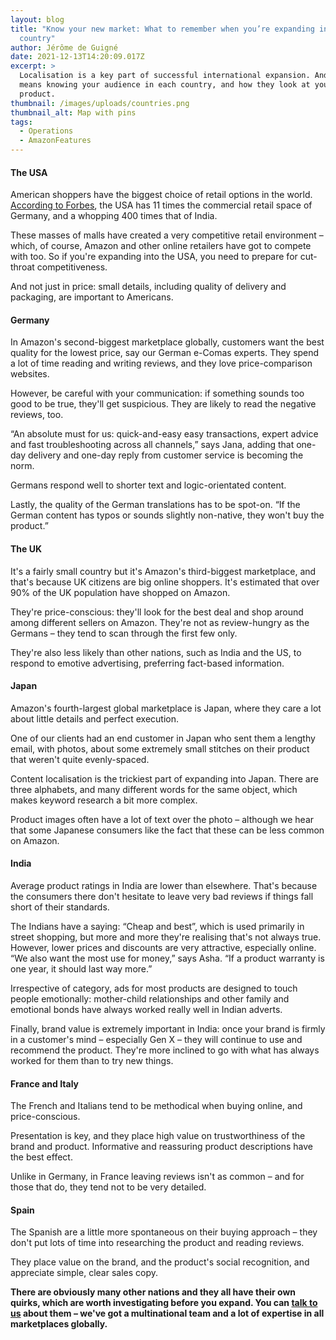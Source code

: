 ```yaml
---
layout: blog
title: "Know your new market: What to remember when you’re expanding into a new
  country"
author: Jérôme de Guigné
date: 2021-12-13T14:20:09.017Z
excerpt: >
  Localisation is a key part of successful international expansion. And that
  means knowing your audience in each country, and how they look at your
  product.
thumbnail: /images/uploads/countries.png
thumbnail_alt: Map with pins
tags:
  - Operations
  - AmazonFeatures
---
```


#### The USA

American shoppers have the biggest choice of retail options in the world.
[According to Forbes](https://www.forbes.com/sites/adamhartung/2017/05/31/why-the-amazon-effect-is-so-huge-in-the-usa-and-greater-than-in-other-countries/?sh=3f1fc7b1aaef),
the USA has 11 times the commercial retail space of Germany, and a whopping 400
times that of India.

These masses of malls have created a very competitive retail environment –
which, of course, Amazon and other online retailers have got to compete with
too. So if you're expanding into the USA, you need to prepare for cut-throat
competitiveness.

And not just in price: small details, including quality of delivery and
packaging, are important to Americans.

#### Germany

In Amazon's second-biggest marketplace globally, customers want the best quality
for the lowest price, say our German e-Comas experts. They spend a lot of time
reading and writing reviews, and they love price-comparison websites.

However, be careful with your communication: if something sounds too good to be
true, they'll get suspicious. They are likely to read the negative reviews, too.

“An absolute must for us: quick-and-easy easy transactions, expert advice and
fast troubleshooting across all channels,” says Jana, adding that one-day
delivery and one-day reply from customer service is becoming the norm.

Germans respond well to shorter text and logic-orientated content.

Lastly, the quality of the German translations has to be spot-on. “If the German
content has typos or sounds slightly non-native, they won't buy the product.”

#### The UK

It's a fairly small country but it's Amazon's third-biggest marketplace, and
that's because UK citizens are big online shoppers. It's estimated that over 90%
of the UK population have shopped on Amazon.

They're price-conscious: they'll look for the best deal and shop around among
different sellers on Amazon. They're not as review-hungry as the Germans – they
tend to scan through the first few only.

They're also less likely than other nations, such as India and the US, to
respond to emotive advertising, preferring fact-based information.

#### Japan

Amazon's fourth-largest global marketplace is Japan, where they care a lot about
little details and perfect execution.

One of our clients had an end customer in Japan who sent them a lengthy email,
with photos, about some extremely small stitches on their product that weren't
quite evenly-spaced.

Content localisation is the trickiest part of expanding into Japan. There are
three alphabets, and many different words for the same object, which makes
keyword research a bit more complex.

Product images often have a lot of text over the photo – although we hear that
some Japanese consumers like the fact that these can be less common on Amazon.

#### India

Average product ratings in India are lower than elsewhere. That's because the
consumers there don't hesitate to leave very bad reviews if things fall short of
their standards.

The Indians have a saying: “Cheap and best”, which is used primarily in street
shopping, but more and more they're realising that's not always true. However,
lower prices and discounts are very attractive, especially online. “We also want
the most use for money,” says Asha. “If a product warranty is one year, it
should last way more.”

Irrespective of category, ads for most products are designed to touch people
emotionally: mother-child relationships and other family and emotional bonds
have always worked really well in Indian adverts.

Finally, brand value is extremely important in India: once your brand is firmly
in a customer's mind – especially Gen X – they will continue to use and
recommend the product. They're more inclined to go with what has always worked
for them than to try new things.

#### France and Italy

The French and Italians tend to be methodical when buying online, and
price-conscious.

Presentation is key, and they place high value on trustworthiness of the brand
and product. Informative and reassuring product descriptions have the best
effect.

Unlike in Germany, in France leaving reviews isn't as common – and for those
that do, they tend not to be very detailed.

#### Spain

The Spanish are a little more spontaneous on their buying approach – they don't
put lots of time into researching the product and reading reviews.

They place value on the brand, and the product's social recognition, and
appreciate simple, clear sales copy.

**There are obviously many other nations and they all have their own quirks,
which are worth investigating before you expand. You can
[talk to us](http://e-comas.com/contact.html) about them – we've got a
multinational team and a lot of expertise in all marketplaces globally.**
